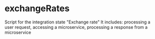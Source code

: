 # exchangeRates
Script for the integration state "Exchange rate"
It includes: processing a user request, accessing a microservice, processing a response from a microservice
